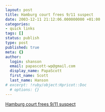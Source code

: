 ```yaml
---
layout: post
title: Hamburg court frees 9/11 suspect
date: 2003-12-11 21:12:06.000000000 +01:00
categories:
- quick links
tags: []
status: publish
type: post
published: true
meta: {}
author:
  login: shanson
  email: papascott-wp@gmail.com
  display_name: PapaScott
  first_name: Scott
  last_name: Hanson
# excerpt: !ruby/object:Hpricot::Doc
  # options: {}
---
```

<p><a title="Has Binalshibh talked, whereever he is?" href="http://news.bbc.co.uk/1/hi/world/europe/3309955.stm">Hamburg court frees 9/11 suspect</a></p>
